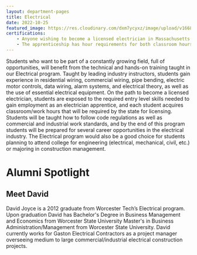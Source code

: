 ```yaml
---
layout: department-pages
title: Electrical
date: 2022-10-25
featured_image: https://res.cloudinary.com/dxm7ycyxz/image/upload/v1668016860/2022/04/troy-bridges-kXC6XhVL1e4-unsplash-1_dxqsut.jpg
certifications: 
    - Anyone wishing to become a licensed electrician in Massachusetts must serve an apprenticeship. 
    - The apprenticeship has hour requirements for both classroom hours and work hours.
---
```


Students who want to be part of a constantly growing field, full of opportunities, will benefit from the technical and hands-on training taught in our Electrical program.  Taught by leading industry instructors, students gain experience in residential wiring, commercial wiring, pipe bending, electric motor controls, data wiring, alarm systems, and electrical theory, as well as the use of essential electrical equipment. On the path to become a licensed electrician, students are exposed to the required entry level skills needed to gain employment as an electrician apprentice, and each student acquires classroom/work hours that will be required by the state for licensing. Students will be taught how to follow code regulations as well as commercial and industrial work standards, and by the end of this program students will be prepared for several career opportunities in the electrical industry. The Electrical program would also be a good choice for students planning to attend college for engineering (electrical, mechanical, civil, etc.) or majoring in construction management.

# Alumni Spotlight

## Meet David
 David Joyce is a 2012 graduate from Worcester Tech’s  Electrical program. Upon graduation David has Bachelor's Degree in Business Management and Economics from Worcester State University Master's in Business Administration/Management from Worcester State University. David currently works for Gaston Electrical Contractors as a project manager overseeing medium to large commercial/industrial electrical construction projects. 




